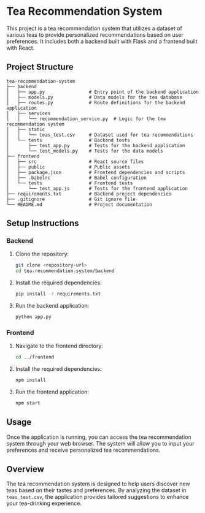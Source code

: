 # Tea Recommendation System

This project is a tea recommendation system that utilizes a dataset of various teas to provide personalized recommendations based on user preferences. It includes both a backend built with Flask and a frontend built with React.

## Project Structure

```
tea-recommendation-system
├── backend
│   ├── app.py                # Entry point of the backend application
│   ├── models.py             # Data models for the tea database
│   ├── routes.py             # Route definitions for the backend application
│   ├── services
│   │   └── recommendation_service.py  # Logic for the tea recommendation system
│   ├── static
│   │   └── teas_test.csv     # Dataset used for tea recommendations
│   └── tests                 # Backend tests
│       ├── test_app.py       # Tests for the backend application
│       └── test_models.py    # Tests for the data models
├── frontend
│   ├── src                   # React source files
│   ├── public                # Public assets
│   ├── package.json          # Frontend dependencies and scripts
│   ├── .babelrc              # Babel configuration
│   └── tests                 # Frontend tests
│       └── test_app.js       # Tests for the frontend application
├── requirements.txt          # Backend project dependencies
├── .gitignore                # Git ignore file
└── README.md                 # Project documentation
```

## Setup Instructions

### Backend

1. Clone the repository:
   ```sh
   git clone <repository-url>
   cd tea-recommendation-system/backend
   ```

2. Install the required dependencies:
   ```sh
   pip install -r requirements.txt
   ```

3. Run the backend application:
   ```sh
   python app.py
   ```

### Frontend

1. Navigate to the frontend directory:
   ```sh
   cd ../frontend
   ```

2. Install the required dependencies:
   ```sh
   npm install
   ```

3. Run the frontend application:
   ```sh
   npm start
   ```

## Usage

Once the application is running, you can access the tea recommendation system through your web browser. The system will allow you to input your preferences and receive personalized tea recommendations.

## Overview

The tea recommendation system is designed to help users discover new teas based on their tastes and preferences. By analyzing the dataset in `teas_test.csv`, the application provides tailored suggestions to enhance your tea-drinking experience.
